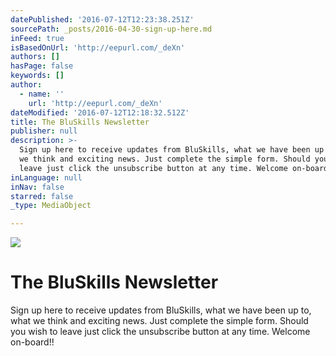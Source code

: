 ```yaml
---
datePublished: '2016-07-12T12:23:38.251Z'
sourcePath: _posts/2016-04-30-sign-up-here.md
inFeed: true
isBasedOnUrl: 'http://eepurl.com/_deXn'
authors: []
hasPage: false
keywords: []
author:
  - name: ''
    url: 'http://eepurl.com/_deXn'
dateModified: '2016-07-12T12:18:32.512Z'
title: The BluSkills Newsletter
publisher: null
description: >-
  Sign up here to receive updates from BluSkills, what we have been up to, what
  we think and exciting news. Just complete the simple form. Should you wish to
  leave just click the unsubscribe button at any time. Welcome on-board!!
inLanguage: null
inNav: false
starred: false
_type: MediaObject

---
```

![](https://s3-us-west-2.amazonaws.com/the-grid-img/p/3d4088d09c947f696fbfee46b232bac2fe49821f.jpg)

# The BluSkills Newsletter

Sign up here to receive updates from BluSkills, what we have been up to, what we think and exciting news. Just complete the simple form. Should you wish to leave just click the unsubscribe button at any time. Welcome on-board!!
